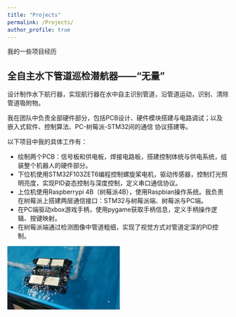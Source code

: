 ```yaml
---
title: "Projects"
permalink: /Projects/
author_profile: true
---
```


我的一些项目经历

## 全自主水下管道巡检潜航器——“无量”

设计制作水下航行器，实现航行器在水中自主识别管道，沿管道运动，识别、清除管道吸附物。

我在团队中负责全部硬件部分，包括PCB设计、硬件模块搭建与电路调试；以及嵌入式软件、控制算法、PC-树莓派-STM32间的通信 协议搭建等。

以下项目中我的具体工作有：

- 绘制两个PCB：信号板和供电板，焊接电路板，搭建控制体统与供电系统，组装整个机器人的硬件部分。
- 下位机使用STM32F103ZET6编程控制螺旋桨电机，驱动传感器，控制灯光照明亮度，实现PID姿态控制与深度控制，定义串口通信协议。
- 上位机使用Raspberrypi 4B（树莓派4B），使用Raspbian操作系统。我负责在树莓派上搭建两层通信接口：STM32与树莓派端、树莓派与PC端。
- 在PC端驱动xbox游戏手柄，使用pygame获取手柄信息，定义手柄操作逻辑、按键映射。
- 在树莓派端通过检测图像中管道粗细，实现了视觉方式对管道定深的PID控制。

<img src="../images/pic1.jpg" style="zoom:25%;" />

